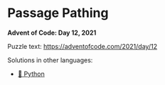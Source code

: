 # Passage Pathing

**Advent of Code: Day 12, 2021**

Puzzle text: https://adventofcode.com/2021/day/12

Solutions in other languages:

- [🐍 Python](../../../../python/2021/12_passage_pathing)
